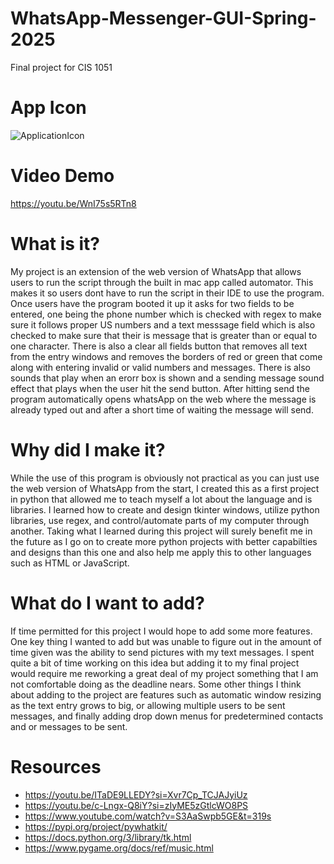 # WhatsApp-Messenger-GUI-Spring-2025
Final project for CIS 1051

# App Icon
![ApplicationIcon](https://github.com/user-attachments/assets/74bcd201-2588-4916-993a-e08a5e369493)


# Video Demo
https://youtu.be/WnI75s5RTn8

# What is it?
My project is an extension of the web version of WhatsApp that allows users to run the script through the built in mac app called automator. This makes it so users dont have to run the script in their IDE to use the program. Once users have the program booted it up it asks for two fields to be entered, one being the phone number which is checked with regex to make sure it follows proper US numbers and a text messsage field which is also checked to make sure that their is message that is greater than or equal to one character. There is also a clear all fields button that removes all text from the entry windows and removes the borders of red or green that come along with entering invalid or valid numbers and messages. There is also sounds that play when an erorr box is shown and a sending message sound effect that plays when the user hit the send button. After hitting send the program automatically opens whatsApp on the web where the message is already typed out and after a short time of waiting the message will send.

# Why did I make it?
While the use of this program is obviously not practical as you can just use the web version of WhatsApp from the start, I created this as a first project in python that allowed me to teach myself a lot about the language and is libraries. I learned how to create and design tkinter windows, utilize python libraries, use regex, and control/automate parts of my computer through another. Taking what I learned during this project will surely benefit me in the future as I go on to create more python projects with better capabilties and designs than this one and also help me apply this to other languages such as HTML or JavaScript.

# What do I want to add?
If time permitted for this project I would hope to add some more features. One key thing I wanted to add but was unable to figure out in the amount of time given was the ability to send pictures with my text messages. I spent quite a bit of time working on this idea but adding it to my final project would require me reworking a great deal of my project something that I am not comfortable doing as the deadline nears. Some other things I think about adding to the project are features such as automatic window resizing as the text entry grows to big, or allowing multiple users to be sent messages, and finally adding drop down menus for predetermined contacts and or messages to be sent.


# Resources
* https://youtu.be/ITaDE9LLEDY?si=Xvr7Cp_TCJAJyiUz
* https://youtu.be/c-Lngx-Q8iY?si=zIyME5zGtlcWO8PS
* https://www.youtube.com/watch?v=S3AaSwpb5GE&t=319s
* https://pypi.org/project/pywhatkit/
* https://docs.python.org/3/library/tk.html
* https://www.pygame.org/docs/ref/music.html
